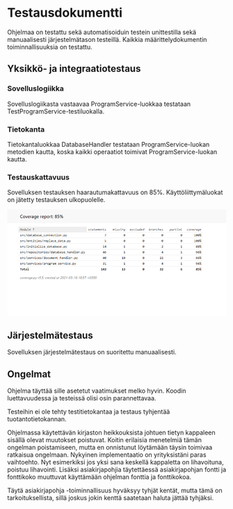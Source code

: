 # Testausdokumentti

Ohjelmaa on testattu sekä automatisoiduin testein unittestilla sekä manuaalisesti järjestelmätason testeillä. Kaikkia määrittelydokumentin toiminnallisuuksia on testattu.

## Yksikkö- ja integraatiotestaus

### Sovelluslogiikka

Sovelluslogiikasta vastaavaa ProgramService-luokkaa testataan TestProgramService-testiluokalla. 

### Tietokanta

Tietokantaluokkaa DatabaseHandler testataan ProgramService-luokan metodien kautta, koska kaikki operaatiot toimivat ProgramService-luokan kautta.

### Testauskattavuus

Sovelluksen testauksen haarautumakattavuus on 85%. Käyttöliittymäluokat on jätetty testauksen ulkopuolelle.

![](./kuvat/kattavuus.png)

## Järjestelmätestaus

Sovelluksen järjestelmätestaus on suoritettu manuaalisesti.

## Ongelmat

Ohjelma täyttää sille asetetut vaatimukset melko hyvin. Koodin luettavuudessa ja testeissä olisi osin parannettavaa. 

Testeihin ei ole tehty testitietokantaa ja testaus tyhjentää tuotantotietokannan.

Ohjelmassa käytettävän kirjaston heikkouksista johtuen tietyn kappaleen sisällä olevat muutokset poistuvat. Koitin erilaisia menetelmiä tämän ongelman poistamiseen, mutta en onnistunut löytämään täysin toimivaa ratkaisua ongelmaan. Nykyinen implementaatio on yrityksistäni paras vaihtoehto. Nyt esimerkiksi jos yksi sana keskellä kappaletta on lihavoituna, poistuu lihavointi. Lisäksi asiakirjapohjia täytettäessä asiakirjapohjan fontti ja fonttikoko muuttuvat käyttämään ohjelman fonttia ja fonttikokoa.

Täytä asiakirjapohja -toiminnallisuus hyväksyy tyhjät kentät, mutta tämä on tarkoituksellista, sillä joskus jokin kenttä saatetaan haluta jättää tyhjäksi.
